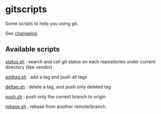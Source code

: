 gitscripts
==========

Some scripts to help you using git.

See [changelog](doc/changelog.md).

Available scripts
-----------------

[status.sh](doc/status.md) : search and call git status on each repositories under current directory (like vendor)

[addtag.sh](doc/addtag.md) : add a tag and push all tags

[deltag.sh](doc/deltag.md) : delete a tag, and push only deleted tag

[push.sh](doc/push.md) : push only the current branch to origin

[rebase.sh](doc/rebase.md) : rebase from another remote/branch

